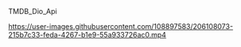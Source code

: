 TMDB_Dio_Api

https://user-images.githubusercontent.com/108897583/206108073-215b7c33-feda-4267-b1e9-55a933726ac0.mp4

